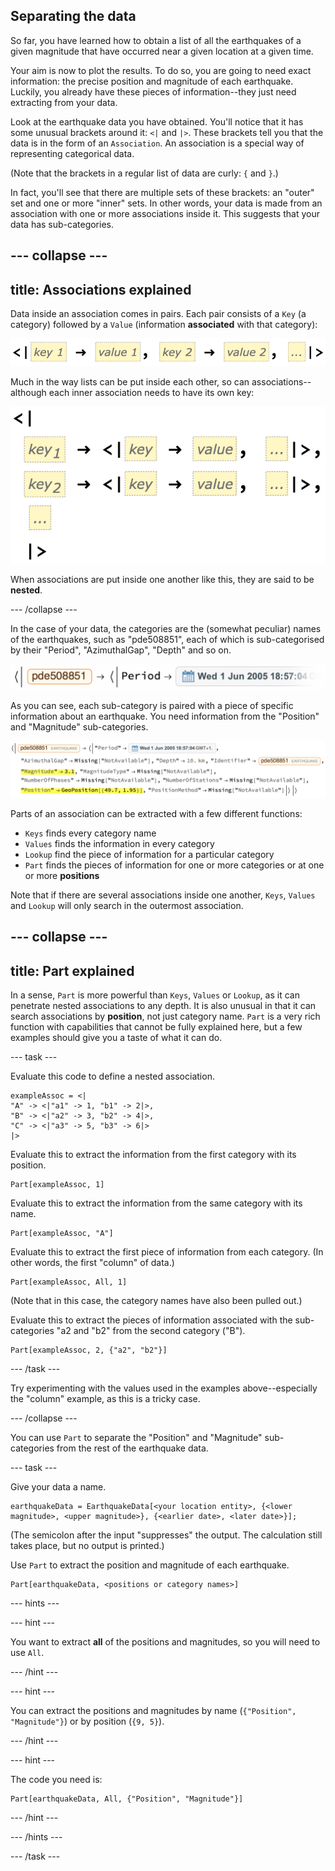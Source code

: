 ## Separating the data

So far, you have learned how to obtain a list of all the earthquakes of a given magnitude that have occurred near a given location at a given time.

Your aim is now to plot the results. To do so, you are going to need exact information: the precise position and magnitude of each earthquake.
Luckily, you already have these pieces of information--they just need extracting from your data.


Look at the earthquake data you have obtained. You'll notice that it has some unusual brackets around it: `<|` and `|>`. These brackets tell you that the data is in the form of an `Association`.
An association is a special way of representing categorical data.

(Note that the brackets in a regular list of data are curly: `{` and `}`.)

In fact, you'll see that there are multiple sets of these brackets: an "outer" set and one or more "inner" sets. In other words, your data is made from an association with one or more associations inside it.
This suggests that your data has sub-categories.

--- collapse ---
---
title: Associations explained
---

Data inside an association comes in pairs. Each pair consists of a `Key` (a category) followed by a `Value` (information **associated** with that category):

![A typical association](images/ExampleAssociation.png)

Much in the way lists can be put inside each other, so can associations--although each inner association needs to have its own key:

![A typical nested association](images/ExampleNestedAssociation.png)

When associations are put inside one another like this, they are said to be **nested**.

--- /collapse ---

In the case of your data, the categories are the (somewhat peculiar) names of the earthquakes, such as "pde508851", each of which is sub-categorised by their "Period", "AzimuthalGap", "Depth" and so on.

![Earthquake pde508851](images/EarthquakePDE508851.png)

As you can see, each sub-category is paired with a piece of specific information about an earthquake. You need information from the "Position" and "Magnitude" sub-categories.

![Earthquake pde508851, position and magnitude highlighted](images/PositionMagnitudeHighlighted.png)

Parts of an association can be extracted with a few different functions:
+ `Keys` finds every category name
+ `Values` finds the information in every category
+ `Lookup` find the piece of information for a particular category
+ `Part` finds the pieces of information for one or more categories or at one or more **positions**

Note that if there are several associations inside one another, `Keys`, `Values` and `Lookup` will only search in the outermost association.

--- collapse ---
---
title: Part explained
---

In a sense, `Part` is more powerful than `Keys`, `Values` or `Lookup`, as it can penetrate nested associations to any depth. It is also unusual in that it can search associations by **position**, not just category name.
`Part` is a very rich function with capabilities that cannot be fully explained here, but a few examples should give you a taste of what it can do.

--- task ---

Evaluate this code to define a nested association.

```
exampleAssoc = <|
"A" -> <|"a1" -> 1, "b1" -> 2|>,
"B" -> <|"a2" -> 3, "b2" -> 4|>,
"C" -> <|"a3" -> 5, "b3" -> 6|>
|>
```

Evaluate this to extract the information from the first category with its position.

```
Part[exampleAssoc, 1]
```

Evaluate this to extract the information from the same category with its name.

```
Part[exampleAssoc, "A"]
```

Evaluate this to extract the first piece of information from each category. (In other words, the first "column" of data.)

```
Part[exampleAssoc, All, 1]
```

(Note that in this case, the category names have also been pulled out.)

Evaluate this to extract the pieces of information associated with the sub-categories "a2 and "b2" from the second category ("B").

```
Part[exampleAssoc, 2, {"a2", "b2"}]
```

--- /task ---

Try experimenting with the values used in the examples above--especially the "column" example, as this is a tricky case.

--- /collapse ---

You can use `Part` to separate the "Position" and "Magnitude" sub-categories from the rest of the earthquake data.

--- task ---

Give your data a name.

```
earthquakeData = EarthquakeData[<your location entity>, {<lower magnitude>, <upper magnitude>}, {<earlier date>, <later date>}];
```

(The semicolon after the input "suppresses" the output. The calculation still takes place, but no output is printed.)

Use `Part` to extract the position and magnitude of each earthquake.

```
Part[earthquakeData, <positions or category names>]
```

--- hints ---

--- hint ---

You want to extract **all** of the positions and magnitudes, so you will need to use `All`.

--- /hint ---

--- hint ---

You can extract the positions and magnitudes by name (`{"Position", "Magnitude"}`) or by position (`{9, 5}`).

--- /hint ---

--- hint ---

The code you need is:
```
Part[earthquakeData, All, {"Position", "Magnitude"}]
```

--- /hint ---

--- /hints ---

--- /task ---
